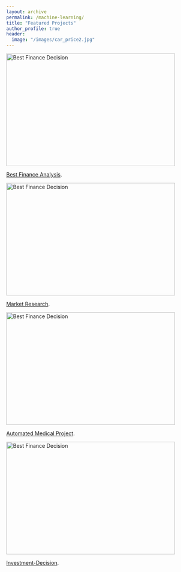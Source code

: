 ```yaml
---
layout: archive
permalink: /machine-learning/
title: "Featured Projects"
author_profile: true
header:
  image: "/images/car_price2.jpg"
---
```


<img src="{{ site.url }}{{ site.baseurl }}/images/loan_apr1.jpg" alt="Best Finance Decision" style="width:450px;height:300px;">

[Best Finance Analysis](https://github.com/z1shahraki/Best-Finance-Analysis).

<img src="{{ site.url }}{{ site.baseurl }}/images/car_price.jpg" alt="Best Finance Decision" style="width:450px;height:300px;">

[Market Research](https://github.com/z1shahraki/Market-Research).

<img src="{{ site.url }}{{ site.baseurl }}/images/genetic2.jpg" alt="Best Finance Decision" style="width:450px;height:300px;">

[Automated Medical Project](https://github.com/z1shahraki/Automated-Medical-Project).

<img src="{{ site.url }}{{ site.baseurl }}/images/inv-dec3.jpg" alt="Best Finance Decision" style="width:450px;height:300px;">

[Investment-Decision](https://github.com/z1shahraki/Investment-Decision).
